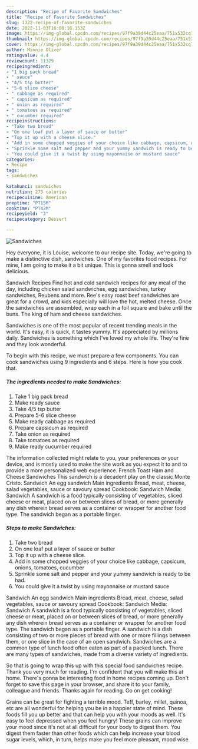 ```yaml
---
description: "Recipe of Favorite Sandwiches"
title: "Recipe of Favorite Sandwiches"
slug: 1322-recipe-of-favorite-sandwiches
date: 2022-11-03T16:08:18.153Z
image: https://img-global.cpcdn.com/recipes/97f9a39d44c25eaa/751x532cq70/sandwiches-recipe-main-photo.jpg
thumbnail: https://img-global.cpcdn.com/recipes/97f9a39d44c25eaa/751x532cq70/sandwiches-recipe-main-photo.jpg
cover: https://img-global.cpcdn.com/recipes/97f9a39d44c25eaa/751x532cq70/sandwiches-recipe-main-photo.jpg
author: Minnie Oliver
ratingvalue: 4.4
reviewcount: 11329
recipeingredient:
- "1 big pack bread"
- " sauce"
- "4/5 tsp butter"
- "5-6 slice cheese"
- " cabbage as required"
- " capsicum as required"
- " onion as required"
- " tomatoes as required"
- " cucumber required"
recipeinstructions:
- "Take two bread"
- "On one loaf put a layer of sauce or butter"
- "Top it up with a cheese slice."
- "Add in some chopped veggies of your choice like cabbage, capsicum, onions, tomatoes, cucumber"
- "Sprinkle some salt and pepper and your yummy sandwich is ready to be had."
- "You could give it a twist by using mayonnaise or mustard sauce"
categories:
- Recipe
tags:
- sandwiches

katakunci: sandwiches 
nutrition: 273 calories
recipecuisine: American
preptime: "PT15M"
cooktime: "PT42M"
recipeyield: "3"
recipecategory: Dessert

---
```



![Sandwiches](https://img-global.cpcdn.com/recipes/97f9a39d44c25eaa/751x532cq70/sandwiches-recipe-main-photo.jpg)

Hey everyone, it is Louise, welcome to our recipe site. Today, we're going to make a distinctive dish, sandwiches. One of my favorites food recipes. For mine, I am going to make it a bit unique. This is gonna smell and look delicious.

Sandwich Recipes Find hot and cold sandwich recipes for any meal of the day, including chicken salad sandwiches, egg sandwiches, turkey sandwiches, Reubens and more. Ree&#39;s easy roast beef sandwiches are great for a crowd, and kids especially will love the hot, melted cheese. Once the sandwiches are assembled, wrap each in a foil square and bake until the buns. The king of ham and cheese sandwiches.

Sandwiches is one of the most popular of recent trending meals in the world. It's easy, it is quick, it tastes yummy. It's appreciated by millions daily. Sandwiches is something which I've loved my whole life. They're fine and they look wonderful.


To begin with this recipe, we must prepare a few components. You can cook sandwiches using 9 ingredients and 6 steps. Here is how you cook that.

<!--inarticleads1-->

##### The ingredients needed to make Sandwiches:

1. Take 1 big pack bread
1. Make ready  sauce
1. Take 4/5 tsp butter
1. Prepare 5-6 slice cheese
1. Make ready  cabbage as required
1. Prepare  capsicum as required
1. Take  onion as required
1. Take  tomatoes as required
1. Make ready  cucumber required


The information collected might relate to you, your preferences or your device, and is mostly used to make the site work as you expect it to and to provide a more personalized web experience. French Toast Ham and Cheese Sandwiches This sandwich is a decadent play on the classic Monte Cristo. Sandwich An egg sandwich Main ingredients Bread, meat, cheese, salad vegetables, sauce or savoury spread Cookbook: Sandwich Media: Sandwich A sandwich is a food typically consisting of vegetables, sliced cheese or meat, placed on or between slices of bread, or more generally any dish wherein bread serves as a container or wrapper for another food type. The sandwich began as a portable finger. 

<!--inarticleads2-->

##### Steps to make Sandwiches:

1. Take two bread
1. On one loaf put a layer of sauce or butter
1. Top it up with a cheese slice.
1. Add in some chopped veggies of your choice like cabbage, capsicum, onions, tomatoes, cucumber
1. Sprinkle some salt and pepper and your yummy sandwich is ready to be had.
1. You could give it a twist by using mayonnaise or mustard sauce


Sandwich An egg sandwich Main ingredients Bread, meat, cheese, salad vegetables, sauce or savoury spread Cookbook: Sandwich Media: Sandwich A sandwich is a food typically consisting of vegetables, sliced cheese or meat, placed on or between slices of bread, or more generally any dish wherein bread serves as a container or wrapper for another food type. The sandwich began as a portable finger. A sandwich is a dish consisting of two or more pieces of bread with one or more fillings between them, or one slice in the case of an open sandwich. Sandwiches are a common type of lunch food often eaten as part of a packed lunch. There are many types of sandwiches, made from a diverse variety of ingredients. 

So that is going to wrap this up with this special food sandwiches recipe. Thank you very much for reading. I'm confident that you will make this at home. There's gonna be interesting food in home recipes coming up. Don't forget to save this page in your browser, and share it to your family, colleague and friends. Thanks again for reading. Go on get cooking!

Grains can be great for fighting a terrible mood. Teff, barley, millet, quinoa, etc are all wonderful for helping you be in a happier state of mind. These foods fill you up better and that can help you with your moods as well. It's easy to feel depressed when you feel hungry! These grains can improve your mood since it's not at all difficult for your body to digest them. You digest them faster than other foods which can help increase your blood sugar levels, which, in turn, helps make you feel more pleasant, mood wise.

